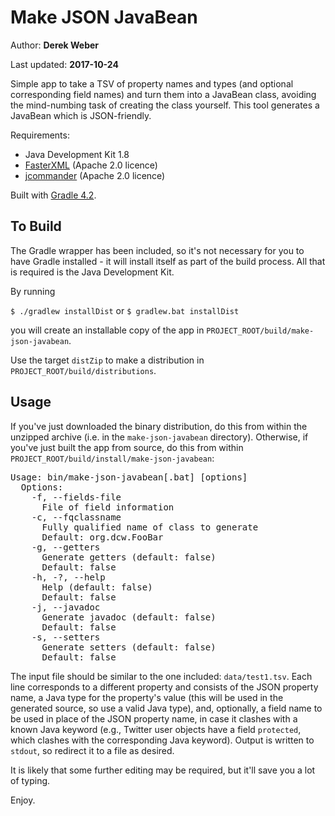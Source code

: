 # Make JSON JavaBean

Author: **Derek Weber**

Last updated: **2017-10-24**

Simple app to take a TSV of property names and types (and optional corresponding
field names) and turn them into a JavaBean class, avoiding the mind-numbing task
of creating the class yourself. This tool generates a JavaBean which is JSON-friendly.

Requirements:
 + Java Development Kit 1.8
 + [FasterXML](http://wiki.fasterxml.com/JacksonHome) (Apache 2.0 licence)
 + [jcommander](http://jcommander.org) (Apache 2.0 licence)

Built with [Gradle 4.2](http://gradle.org).

## To Build

The Gradle wrapper has been included, so it's not necessary for you to have Gradle
installed - it will install itself as part of the build process. All that is required is
the Java Development Kit.

By running

`$ ./gradlew installDist` or `$ gradlew.bat installDist`

you will create an installable copy of the app in `PROJECT_ROOT/build/make-json-javabean`.

Use the target `distZip` to make a distribution in `PROJECT_ROOT/build/distributions`.

## Usage
If you've just downloaded the binary distribution, do this from within the unzipped
archive (i.e. in the `make-json-javabean` directory). Otherwise, if you've just built
the app from source, do this from within `PROJECT_ROOT/build/install/make-json-javabean`:
<pre>
Usage: bin/make-json-javabean[.bat] [options]
  Options:
    -f, --fields-file
      File of field information
    -c, --fqclassname
      Fully qualified name of class to generate
      Default: org.dcw.FooBar
    -g, --getters
      Generate getters (default: false)
      Default: false
    -h, -?, --help
      Help (default: false)
      Default: false
    -j, --javadoc
      Generate javadoc (default: false)
      Default: false
    -s, --setters
      Generate setters (default: false)
      Default: false
</pre>

The input file should be similar to the one included: `data/test1.tsv`. Each line
corresponds to a different property and consists of the JSON property name, a Java
type for the property's value (this will be used in the generated source, so use
a valid Java type), and, optionally, a field name to be used in place of the JSON
property name, in case it clashes with a known Java keyword (e.g., Twitter user
objects have a field `protected`, which clashes with the corresponding Java
keyword). Output is written to `stdout`, so redirect it to a file as desired.

It is likely that some further editing may be required, but it'll save you a lot
of typing.

Enjoy.
